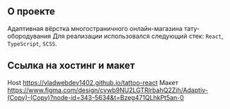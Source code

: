 ## О проекте

Адаптивная вёрстка многостраничного онлайн-магазина тату-обородувания
Для реализации использовался следующий стек: `React`, `TypeScript`, `SCSS`.

## Ссылка на хостинг и макет

Host https://vladwebdev1402.github.io/tattoo-react
Макет https://www.figma.com/design/cvwb9NU2LGTRlrbahQ2Zih/Adaptiv-(Copy)-(Copy)?node-id=343-5634&t=Bzeg471QLhkPt5an-0
